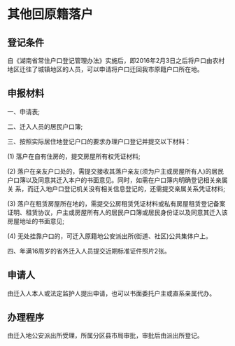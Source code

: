 # 其他回原籍落户

## 登记条件

自《湖南省常住户口登记管理办法》实施后，即2016年2月3日之后将户口由农村地区迁往了城镇地区的人员，可以申请将户口迁回我市原籍户口所在地。

## 申报材料

一、申请表;

二、迁入人员的居民户口簿;

三、按照实际居住地登记户口的要求办理户口登记并提交以下材料：

  (1) 落户在自有住房的，提交房屋所有权凭证材料;

  (2) 落户在亲友户口处的，需提交接收其落户亲友(须为户主或房屋所有人)的居民户口簿以及同意其迁入本户的书面意见。同时，如需在户口簿内明确登记相关亲属关
  系，而迁入地户口登记机关没有相关信息登记的，还需提交亲属关系凭证材料;
  
  (3) 落户在租赁房屋所在地的，需提交公房租赁凭证材料或私有房屋租赁登记备案证明、租赁协议，户主或房屋所有人的居民户口簿或居民身份证以及同意其迁入该房屋地址的书面意见;
  
  (4) 无处挂靠户口的，可迁入原籍地公安派出所(街道、社区)公共集体户上。

四、年满16周岁的省外迁入人员提交近期标准证件照片2张。

## 申请人

由迁入人本人或法定监护人提出申请，也可以书面委托户主或直系亲属代办。

## 办理程序

由迁入地公安派出所受理，所属分区县市局审批，审批后由派出所登记。